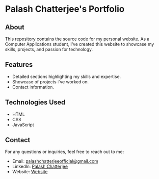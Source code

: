 # Palash Chatterjee's Portfolio

## About

This repository contains the source code for my personal website. As a Computer Applications student, I've created this website to showcase my skills, projects, and passion for technology.

## Features

- Detailed sections highlighting my skills and expertise.
- Showcase of projects I've worked on.
- Contact information.

## Technologies Used

- HTML
- CSS
- JavaScript

## Contact

For any questions or inquiries, feel free to reach out to me:

- Email: palashchatterjeeofficial@gmail.com
- LinkedIn: [Palash Chatterjee](https://www.linkedin.com/in/palashchatterjee13)
- Website: [Website](https://palashchatterjee13.github.io/portfolio/)
